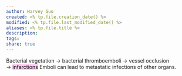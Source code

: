 ```yaml
---
author: Harvey Guo
created: <% tp.file.creation_date() %>
modified: <% tp.file.last_modified_date() %>
aliases: <% tp.file.title %>
description:
tags:
share: true
---
```


Bacterial vegetation → bacterial thromboemboli → vessel occlusion → <mark style="background: #FFB8EBA6;">infarctions</mark> Emboli can lead to metastatic infections of other organs.
